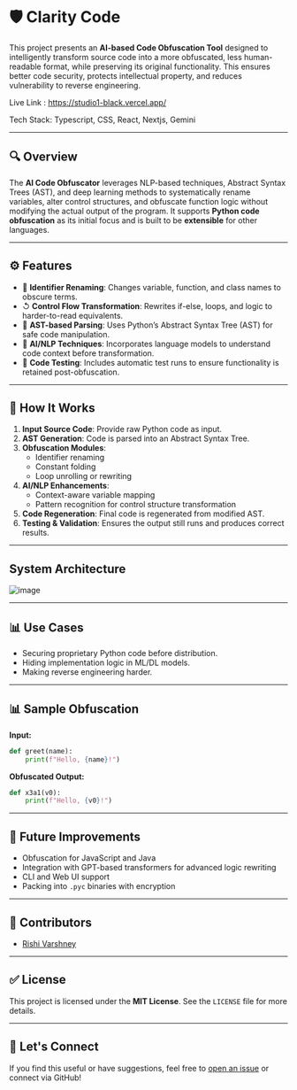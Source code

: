 # 🛡️ Clarity Code

This project presents an **AI-based Code Obfuscation Tool** designed to intelligently transform source code into a more obfuscated, less human-readable format, while preserving its original functionality. This ensures better code security, protects intellectual property, and reduces vulnerability to reverse engineering.

Live Link : https://studio1-black.vercel.app/

Tech Stack: Typescript, CSS, React, Nextjs, Gemini

---

## 🔍 Overview

The **AI Code Obfuscator** leverages NLP-based techniques, Abstract Syntax Trees (AST), and deep learning methods to systematically rename variables, alter control structures, and obfuscate function logic without modifying the actual output of the program. It supports **Python code obfuscation** as its initial focus and is built to be **extensible** for other languages.

---

## ⚙️ Features

- 🔐 **Identifier Renaming**: Changes variable, function, and class names to obscure terms.
- ↺ **Control Flow Transformation**: Rewrites if-else, loops, and logic to harder-to-read equivalents.
- 🌲 **AST-based Parsing**: Uses Python’s Abstract Syntax Tree (AST) for safe code manipulation.
- 🧠 **AI/NLP Techniques**: Incorporates language models to understand code context before transformation.
- 🧪 **Code Testing**: Includes automatic test runs to ensure functionality is retained post-obfuscation.

---

## 🚀 How It Works

1. **Input Source Code**: Provide raw Python code as input.
2. **AST Generation**: Code is parsed into an Abstract Syntax Tree.
3. **Obfuscation Modules**:
    - Identifier renaming
    - Constant folding
    - Loop unrolling or rewriting
4. **AI/NLP Enhancements**:
    - Context-aware variable mapping
    - Pattern recognition for control structure transformation
5. **Code Regeneration**: Final code is regenerated from modified AST.
6. **Testing & Validation**: Ensures the output still runs and produces correct results.

---

## System Architecture
![image](https://github.com/user-attachments/assets/21e19a2f-a0ad-4d01-9aed-e731027aed94)

---

## 📊 Use Cases

- Securing proprietary Python code before distribution.
- Hiding implementation logic in ML/DL models.
- Making reverse engineering harder.

---

## 📊 Sample Obfuscation

**Input:**
```python
def greet(name):
    print(f"Hello, {name}!")
```

**Obfuscated Output:**
```python
def x3a1(v0):
    print(f"Hello, {v0}!")
```

---

## 📅 Future Improvements

- Obfuscation for JavaScript and Java
- Integration with GPT-based transformers for advanced logic rewriting
- CLI and Web UI support
- Packing into `.pyc` binaries with encryption

---

## 🙏 Contributors

- [Rishi Varshney](https://github.com/Rishivarshney100)

---

## ✅ License

This project is licensed under the **MIT License**. See the `LICENSE` file for more details.

---

## 🚀 Let's Connect

If you find this useful or have suggestions, feel free to [open an issue](https://github.com/Rishivarshney100/AI_Code_Obfuscation/issues) or connect via GitHub!
